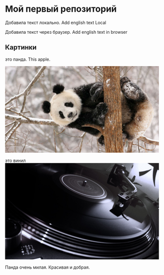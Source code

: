 # Мой первый репозиторий

Добавила текст локально. Add english text Local

Добавила текст через браузер. Add english text in browser





## Картинки 
это панда. This apple.

![это панда](panda.jpeg)

это винил
![это винил](vinil.jpeg)

Панда очень милая. Красивая и добрая.